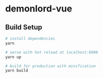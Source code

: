 # demonlord-vue

## Build Setup

```zsh
# install dependencies
yarn

# serve with hot reload at localhost:8080
yarn up

# build for production with minification
yarn build
```
